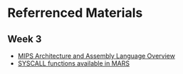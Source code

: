 # Referrenced Materials

## Week 3

- [MIPS Architecture and Assembly Language Overview](http://logos.cs.uic.edu/366/notes/mips%20quick%20tutorial.htm)
- [SYSCALL functions available in MARS](http://courses.missouristate.edu/kenvollmar/mars/help/syscallhelp.html)

